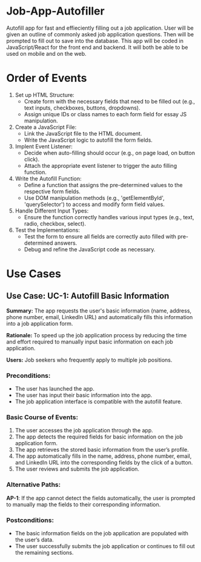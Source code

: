 # Job-App-Autofiller

Autofill app for fast and effieciently filling out a job application. User will be given an outline of commonly asked job application questions. Then will be prompted to fill out to save into the database. This app will be coded in JavaScript/React for the front end and backend. It will both be able to be used on mobile and on the web.

# Order of Events

1. Set up HTML Structure:
    - Create form with the necessary fields that need to be filled out (e.g., text inputs, checkboxes, buttons, dropdowns).
    - Assign unique IDs or class names to each form field for essay JS manipulation.
2. Create a JavaScript File:
    - Link the JavaScript file to the HTML document.
    - Write the JavaScript logic to autofill the form fields.
3. Implent Event Listener:
    - Decide when auto-filling should occur (e.g., on page load, on button click).
    - Attach the appropriate event listener to trigger the auto filling function.
4. Write the Autofill Function:
    - Define a function that assigns the pre-determined values to the respective form fields.
    - Use DOM manipulation methods (e.g., 'getElementById', 'querySelector') to access and modify form field values.
5. Handle Different Input Types:
    - Ensure the function correctly handles various input types (e.g., text, radio, checkbox, select).
6. Test the Implementations:
    - Test the form to ensure all fields are correctly auto filled with pre-determined answers.
    - Debug and refine the JavaScript code as necessary.

# Use Cases

## Use Case: UC-1: Autofill Basic Information

**Summary:**
The app requests the user's basic information (name, address, phone number, email, LinkedIn URL) and automatically fills this information into a job application form.

**Rationale:**
To speed up the job application process by reducing the time and effort required to manually input basic information on each job application.

**Users:**
Job seekers who frequently apply to multiple job positions.

### Preconditions:
- The user has launched the app.
- The user has input their basic information into the app.
- The job application interface is compatible with the autofill feature.

### Basic Course of Events:
1. The user accesses the job application through the app.
2. The app detects the required fields for basic information on the job application form.
3. The app retrieves the stored basic information from the user’s profile.
4. The app automatically fills in the name, address, phone number, email, and LinkedIn URL into the corresponding fields by the click of a button.
5. The user reviews and submits the job application.

### Alternative Paths:
**AP-1**: If the app cannot detect the fields automatically, the user is prompted to manually map the fields to their corresponding information.

### Postconditions:
- The basic information fields on the job application are populated with the user’s data.
- The user successfully submits the job application or continues to fill out the remaining sections.



